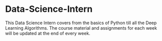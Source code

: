 # Data-Science-Intern 
This Data Science Intern covers from the basics of Python till all the Deep Learning Algorithms. The course material and assignments for each week will be updated at the end of every week.
